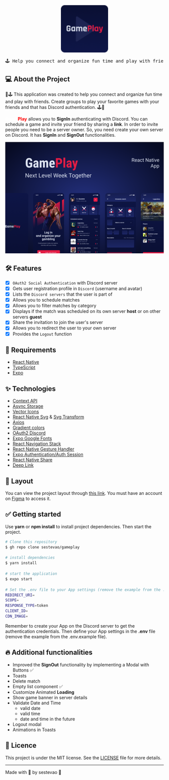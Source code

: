 <div align="center">
  <img src="https://github.com/sestevao/gameplay/blob/main/.github/logo.png" alt="icon" width="150" />
  <pre>🕹️ Help you connect and organize fun time and play with friends 🕹️</pre>
</div>

## 💻 About the Project

📱🕹️ This application was created to help you connect and organize fun time and play with friends. Create groups to play your favorite games with your friends and that has Discord authentication. 🕹️📱

<b style="color: white">Game</b><b style="color: red">Play</b> allows you to **SignIn** authenticating with Discord. You can schedule a game and invite your friend by sharing a **link**. In order to invite people you need to be a server owner. So, you need create your own server on Discord. It has **SignIn** and **SignOut** functionalities.

![cover](.github/cover.png?style=flat)

## 🛠️ Features

- [x] `OAuth2 Social Authentication` with Discord server
- [x] Gets user registration profile in `Discord` (username and avatar)
- [x] Lists the `Discord servers` that the user is part of
- [x] Allows you to schedule matches
- [x] Allows you to filter matches by category
- [x] Displays if the match was scheduled on its own server **host** or on other servers **guest**
- [x] Share the invitation to join the user's server
- [x] Allows you to redirect the user to your own server
- [x] Provides the `Logout` function

## 🚀 Requirements

- [React Native](https://reactnative.dev/)
- [TypeScript](https://www.typescriptlang.org/)
- [Expo](https://docs.expo.dev/)

## ✨ Technologies

- [Context API](https://reactjs.org/docs/context.html)
- [Async Storage](https://reactnative.dev/docs/asyncstorage)
- [Vector Icons](https://docs.expo.dev/guides/icons/)
- [React Native Svg](https://github.com/react-native-svg/react-native-svg) & [Svg Transform](https://github.com/kristerkari/react-native-svg-transformer)
- [Axios](https://axios-http.com/docs/intro)
- [Gradient colors](https://github.com/react-native-linear-gradient/react-native-linear-gradient)
- [OAuth2 Discord](https://discord.com/developers/docs/topics/oauth2)
- [Expo Google Fonts](https://docs.expo.dev/guides/using-custom-fonts/)
- [React Navigation Stack](https://reactnavigation.org/docs/stack-navigator/)
- [React Native Gesture Handler](https://docs.swmansion.com/react-native-gesture-handler/docs/)
- [Expo Authentication/Auth Session](https://docs.expo.dev/versions/latest/sdk/auth-session/)
- [React Native Share](https://docs.expo.dev/versions/latest/react-native/share/)
- [Deep Link](https://reactnavigation.org/docs/deep-linking/)

## 🎨 Layout

You can view the project layout through [this link](https://www.figma.com/file/0kv33XYjvOgvKGKHBaiR07/GamePlay-NLW-Together?node-id=58913%3A83). You must have an account on [Figma](http://figma.com/) to access it.

## ✅ Getting started

Use **yarn** or **npm install** to install project dependencies. Then start the project.

```bash
# Clone this repository
$ gh repo clone sestevao/gameplay

# install dependencies
$ yarn install

# start the application
$ expo start

# Set the .env file to your App settings (remove the example from the .env.example file)
REDIRECT_URI=
SCOPE=
RESPONSE_TYPE=token
CLIENT_ID=
CDN_IMAGE=
```

Remember to create your App on the Discord server to get the authentication credentials. Then define your App settings in the **.env** file (remove the example from the .env.example file).<br>

## 🔥 Additional functionalities

- Improved the **SignOut** functionality by implementing a Modal with Buttons ✅
- Toasts
- Delete match
- Empty list component ✅
- Customize Animated **Loading**
- Show game banner in server details
- Validate Date and Time
  - valid date
  - valid time
  - date and time in the future
- Logout modal
- Animations in Toasts

## 📄 Licence

This project is under the MIT license. See the [LICENSE](LICENSE.md) file for more details.

<hr />

Made with 💜 by sestevao 👋

